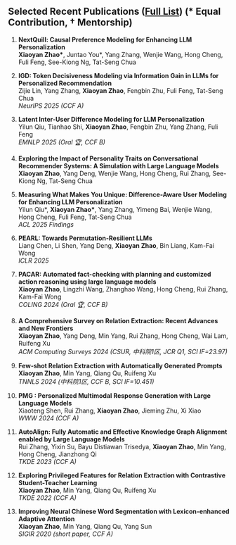 ## Selected Recent Publications ([Full List](https://scholar.google.com/citations?user=rtLHw6QAAAAJ)) (* Equal Contribution, † Mentorship)

1. **NextQuill: Causal Preference Modeling for Enhancing LLM Personalization**  
  **Xiaoyan Zhao\***, Juntao You\*, Yang Zhang, Wenjie Wang, Hong Cheng, Fuli Feng, See-Kiong Ng, Tat-Seng Chua  

1. **IGD: Token Decisiveness Modeling via Information Gain in LLMs for Personalized Recommendation**  
  Zijie Lin, Yang Zhang, **Xiaoyan Zhao**, Fengbin Zhu, Fuli Feng, Tat-Seng Chua  
  *NeurIPS 2025 (CCF A)*  

1. **Latent Inter-User Difference Modeling for LLM Personalization**  
  Yilun Qiu, Tianhao Shi, **Xiaoyan Zhao**, Fengbin Zhu, Yang Zhang, Fuli Feng  
  *EMNLP 2025 (Oral 🏆, CCF B)*  

1. **Exploring the Impact of Personality Traits on Conversational Recommender Systems: A Simulation with Large Language Models**  
  **Xiaoyan Zhao**, Yang Deng, Wenjie Wang, Hong Cheng, Rui Zhang, See-Kiong Ng, Tat-Seng Chua  

1. **Measuring What Makes You Unique: Difference-Aware User Modeling for Enhancing LLM Personalization**  
  Yilun Qiu\*, **Xiaoyan Zhao\***, Yang Zhang, Yimeng Bai, Wenjie Wang, Hong Cheng, Fuli Feng, Tat-Seng Chua  
  *ACL 2025 Findings*  

1. **PEARL: Towards Permutation-Resilient LLMs**  
  Liang Chen, Li Shen, Yang Deng, **Xiaoyan Zhao**, Bin Liang, Kam-Fai Wong  
  *ICLR 2025*  

1. **PACAR: Automated fact-checking with planning and customized action reasoning using large language models**  
  **Xiaoyan Zhao**, Lingzhi Wang, Zhanghao Wang, Hong Cheng, Rui Zhang, Kam-Fai Wong  
  *COLING 2024 (Oral 🏆, CCF B)*  

1. **A Comprehensive Survey on Relation Extraction: Recent Advances and New Frontiers**  
  **Xiaoyan Zhao**, Yang Deng, Min Yang, Rui Zhang, Hong Cheng, Wai Lam, Ruifeng Xu  
  *ACM Computing Surveys 2024 (CSUR, 中科院1区, JCR Q1, SCI IF=23.97)*  

1. **Few-shot Relation Extraction with Automatically Generated Prompts**  
  **Xiaoyan Zhao**, Min Yang, Qiang Qu, Ruifeng Xu  
  *TNNLS 2024 (中科院1区, CCF B, SCI IF=10.451)*  

1. **PMG : Personalized Multimodal Response Generation with Large Language Models**  
  Xiaoteng Shen, Rui Zhang, **Xiaoyan Zhao**, Jieming Zhu, Xi Xiao  
  *WWW 2024 (CCF A)*  

1. **AutoAlign: Fully Automatic and Effective Knowledge Graph Alignment enabled by Large Language Models**  
  Rui Zhang, Yixin Su, Bayu Distiawan Trisedya, **Xiaoyan Zhao**, Min Yang, Hong Cheng, Jianzhong Qi  
  *TKDE 2023 (CCF A)*  

1. **Exploring Privileged Features for Relation Extraction with Contrastive Student-Teacher Learning**  
  **Xiaoyan Zhao**, Min Yang, Qiang Qu, Ruifeng Xu  
  *TKDE 2022 (CCF A)*  

1. **Improving Neural Chinese Word Segmentation with Lexicon-enhanced Adaptive Attention**  
  **Xiaoyan Zhao**, Min Yang, Qiang Qu, Yang Sun  
  *SIGIR 2020 (short paper, CCF A)*  